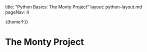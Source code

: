 <frontmatter>
title: "Python Basics: The Monty Project"
layout: python-layout.md
pageNav: 4
</frontmatter>

<div class="website-content" id="main">
<div id="toc">

{{home↑}}

</div>
<div id="main">

# <div class="text-white bg-primary p-1">The Monty Project</div>

<include src="../monty/monty-fragment.md" />

</div>
</div>
